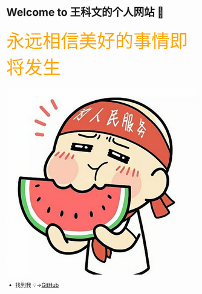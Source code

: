 # Welcome to 王科文的个人网站  &#x1F4C6;

<font face="宋体" color=orange size=8>永远相信美好的事情即将发生</font>

![img](img/my.jpeg "wow")

* 找到我 &#x1F4A1;→[GitHub](https://github.com/Wcowin"GitHub")
